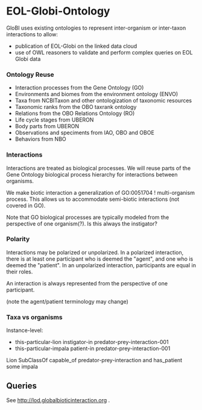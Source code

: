 # EOL-Globi-Ontology

GloBI uses existing ontologies to represent inter-organism or inter-taxon
interactions to allow:

 * publication of EOL-Globi on the linked data cloud
 * use of OWL reasoners to validate and perform complex queries on EOL Globi data

### Ontology Reuse

 * Interaction processes from the Gene Ontology (GO)
 * Environments and biomes from the environment ontology (ENVO)
 * Taxa from NCBITaxon and other ontologization of taxonomic resources
 * Taxonomic ranks from the OBO taxrank ontology
 * Relations from the OBO Relations Ontology (RO)
 * Life cycle stages from UBERON
 * Body parts from UBERON
 * Observations and speciments from IAO, OBO and OBOE
 * Behaviors from NBO

### Interactions

Interactions are treated as biological processes. We will reuse parts
of the Gene Ontology biological process hierarchy for interactions
between organisms.

We make biotic interaction a generalization of GO:0051704 !
multi-organism process. This allows us to accommodate semi-biotic
interactions (not covered in GO).

Note that GO biological processes are typically modeled from the
perspective of one organism(?). Is this always the instigator?

### Polarity

Interactions may be polarized or unpolarized. In a polarized
interaction, there is at least one participant who is deemed the
"agent", and one who is deemed the "patient". In an unpolarized
interaction, participants are equal in their roles.

An interaction is always represented from the perspective of one
participant.

(note the agent/patient terminology may change)

### Taxa vs organisms

Instance-level:

 * this-particular-lion instigator-in predator-prey-interaction-001
 * this-particular-impala patient-in predator-prey-interaction-001

Lion SubClassOf capable_of predator-prey-interaction and has_patient some impala


## Queries

See http://lod.globalbioticinteraction.org .

